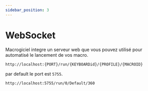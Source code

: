 ```yaml
---
sidebar_position: 3
---
```


# WebSocket

Macrogiciel integre un serveur web que vous pouvez utilisé pour automatisé le lancement de vos macro.

```txt
http://localhost:{PORT}/run/{KEYBOARDid}/{PROFILE}/{MACROID}
```

par default le port est `5755`.

```txt
http://localhost:5755/run/0/Default/360
```